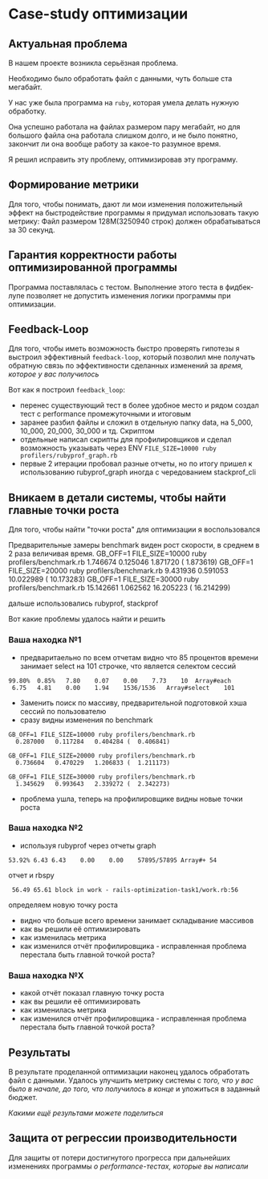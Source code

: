 # Case-study оптимизации

## Актуальная проблема
В нашем проекте возникла серьёзная проблема.

Необходимо было обработать файл с данными, чуть больше ста мегабайт.

У нас уже была программа на `ruby`, которая умела делать нужную обработку.

Она успешно работала на файлах размером пару мегабайт, но для большого файла она работала слишком долго, и не было понятно, закончит ли она вообще работу за какое-то разумное время.

Я решил исправить эту проблему, оптимизировав эту программу.

## Формирование метрики
Для того, чтобы понимать, дают ли мои изменения положительный эффект на быстродействие программы я придумал использовать такую метрику: Файл размером 128M(3250940 строк) должен обрабатываться за 30 секунд.

## Гарантия корректности работы оптимизированной программы
Программа поставлялась с тестом. Выполнение этого теста в фидбек-лупе позволяет не допустить изменения логики программы при оптимизации.

## Feedback-Loop
Для того, чтобы иметь возможность быстро проверять гипотезы я выстроил эффективный `feedback-loop`, который позволил мне получать обратную связь по эффективности сделанных изменений за *время, которое у вас получилось*

Вот как я построил `feedback_loop`: 
- перенес существующий тест в более удобное место и рядом создал тест с performance промежуточными и итоговым
- заранее разбил файлы и сложил в отдельную папку data, на 5_000, 10_000, 20_000, 30_000 и тд. Скриптом
- отдельные написал скрипты для профилировщиков и сделал возможность указывать через ENV `FILE_SIZE=10000 ruby profilers/rubyprof_graph.rb`
- первые 2 итерации пробовал разные отчеты, но по итогу пришел к использованию rubyprof_graph иногда с чередованием stackprof_cli

## Вникаем в детали системы, чтобы найти главные точки роста
Для того, чтобы найти "точки роста" для оптимизации я воспользовался

Предварительные замеры  benchmark виден рост скорости, в среднем в 2 раза величивая время.
GB_OFF=1 FILE_SIZE=10000 ruby profilers/benchmark.rb
  1.746674   0.125046   1.871720 (  1.873619)
GB_OFF=1 FILE_SIZE=20000 ruby profilers/benchmark.rb
  9.431936   0.591053  10.022989 ( 10.173283)
GB_OFF=1 FILE_SIZE=30000 ruby profilers/benchmark.rb
 15.142661   1.062562  16.205223 ( 16.214299)

дальше использовались rubyprof, stackprof

Вот какие проблемы удалось найти и решить

### Ваша находка №1
- предваритаельно по всем отчетам видно что 85 процентов времени занимает select на 101 строчке, что является селектом сессий
```
99.80%	0.85%	7.80	0.07	0.00	7.73	10	Array#each	
 6.75	4.81	0.00	1.94	1536/1536	Array#select	101
```
- Заменить поиск по массиву, предварительной подготовкой хэша сессий по пользователю
- сразу видны изменения по benchmark
```
GB_OFF=1 FILE_SIZE=10000 ruby profilers/benchmark.rb
  0.287000   0.117284   0.404284 (  0.406841)

GB_OFF=1 FILE_SIZE=20000 ruby profilers/benchmark.rb
  0.736604   0.470229   1.206833 (  1.211173)

GB_OFF=1 FILE_SIZE=30000 ruby profilers/benchmark.rb
  1.345629   0.993643   2.339272 (  2.342273)
```
- проблема ушла, теперь на профилировщике видны новые точки роста

### Ваша находка №2
- используя rubyprof через отчеты graph 
```
53.92% 6.43	6.43	0.00	0.00	57895/57895	Array#+	54
```
отчет и rbspy
```
 56.49 65.61 block in work - rails-optimization-task1/work.rb:56
```
определяем новую точку роста
- видно что больше всего времени занимает складывание массивов
- как вы решили её оптимизировать
- как изменилась метрика
- как изменился отчёт профилировщика - исправленная проблема перестала быть главной точкой роста?

### Ваша находка №X
- какой отчёт показал главную точку роста
- как вы решили её оптимизировать
- как изменилась метрика
- как изменился отчёт профилировщика - исправленная проблема перестала быть главной точкой роста?

## Результаты
В результате проделанной оптимизации наконец удалось обработать файл с данными.
Удалось улучшить метрику системы с *того, что у вас было в начале, до того, что получилось в конце* и уложиться в заданный бюджет.

*Какими ещё результами можете поделиться*

## Защита от регрессии производительности
Для защиты от потери достигнутого прогресса при дальнейших изменениях программы *о performance-тестах, которые вы написали*

